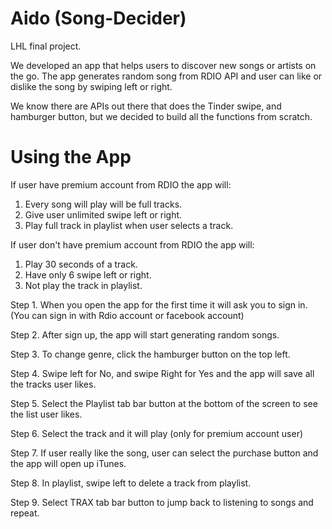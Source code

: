 # Aido (Song-Decider)

LHL final project. 

We developed an app that helps users to discover new songs or artists on the go. The app generates random song from RDIO API
and user can like or dislike the song by swiping left or right. 

We know there are APIs out there that does the Tinder swipe, and hamburger button, but we decided to build all the 
functions from scratch.

# Using the App

If user have premium account from RDIO the app will:
  1. Every song will play will be full tracks.
  2. Give user unlimited swipe left or right.
  3. Play full track in playlist when user selects a track.

If user don't have premium account from RDIO the app will:
  1. Play 30 seconds of a track.
  2. Have only 6 swipe left or right.
  3. Not play the track in playlist.

Step 1. When you open the app for the first time it will ask you to sign in.
        (You can sign in with Rdio account or facebook account)

Step 2. After sign up, the app will start generating random songs.

Step 3. To change genre, click the hamburger button on the top left.

Step 4. Swipe left for No, and swipe Right for Yes and the app will save all the tracks user likes.

Step 5. Select the Playlist tab bar button at the bottom of the screen to see the list user likes.

Step 6. Select the track and it will play 
        (only for premium account user)

Step 7. If user really like the song, user can select the purchase button and the app will open up iTunes.

Step 8. In playlist, swipe left to delete a track from playlist.

Step 9. Select TRAX tab bar button to jump back to listening to songs and repeat.



